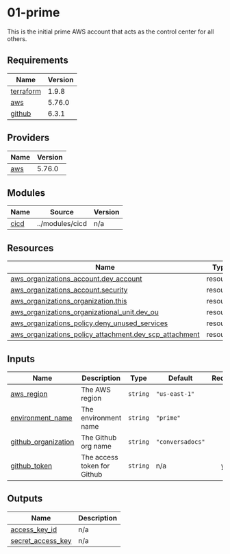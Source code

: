 # 01-prime

This is the initial prime AWS account that acts as the control center for all others.

<!-- BEGIN_TF_DOCS -->
## Requirements

| Name | Version |
|------|---------|
| <a name="requirement_terraform"></a> [terraform](#requirement\_terraform) | 1.9.8 |
| <a name="requirement_aws"></a> [aws](#requirement\_aws) | 5.76.0 |
| <a name="requirement_github"></a> [github](#requirement\_github) | 6.3.1 |

## Providers

| Name | Version |
|------|---------|
| <a name="provider_aws"></a> [aws](#provider\_aws) | 5.76.0 |

## Modules

| Name | Source | Version |
|------|--------|---------|
| <a name="module_cicd"></a> [cicd](#module\_cicd) | ../modules/cicd | n/a |

## Resources

| Name | Type |
|------|------|
| [aws_organizations_account.dev_account](https://registry.terraform.io/providers/hashicorp/aws/5.76.0/docs/resources/organizations_account) | resource |
| [aws_organizations_account.security](https://registry.terraform.io/providers/hashicorp/aws/5.76.0/docs/resources/organizations_account) | resource |
| [aws_organizations_organization.this](https://registry.terraform.io/providers/hashicorp/aws/5.76.0/docs/resources/organizations_organization) | resource |
| [aws_organizations_organizational_unit.dev_ou](https://registry.terraform.io/providers/hashicorp/aws/5.76.0/docs/resources/organizations_organizational_unit) | resource |
| [aws_organizations_policy.deny_unused_services](https://registry.terraform.io/providers/hashicorp/aws/5.76.0/docs/resources/organizations_policy) | resource |
| [aws_organizations_policy_attachment.dev_scp_attachment](https://registry.terraform.io/providers/hashicorp/aws/5.76.0/docs/resources/organizations_policy_attachment) | resource |

## Inputs

| Name | Description | Type | Default | Required |
|------|-------------|------|---------|:--------:|
| <a name="input_aws_region"></a> [aws\_region](#input\_aws\_region) | The AWS region | `string` | `"us-east-1"` | no |
| <a name="input_environment_name"></a> [environment\_name](#input\_environment\_name) | The environment name | `string` | `"prime"` | no |
| <a name="input_github_organization"></a> [github\_organization](#input\_github\_organization) | The Github org name | `string` | `"conversadocs"` | no |
| <a name="input_github_token"></a> [github\_token](#input\_github\_token) | The access token for Github | `string` | n/a | yes |

## Outputs

| Name | Description |
|------|-------------|
| <a name="output_access_key_id"></a> [access\_key\_id](#output\_access\_key\_id) | n/a |
| <a name="output_secret_access_key"></a> [secret\_access\_key](#output\_secret\_access\_key) | n/a |
<!-- END_TF_DOCS -->
